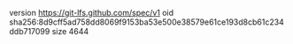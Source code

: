 version https://git-lfs.github.com/spec/v1
oid sha256:8d9cff5ad758dd8069f9153ba53e500e38579e61ce193d8cb61c234ddb717099
size 4644

